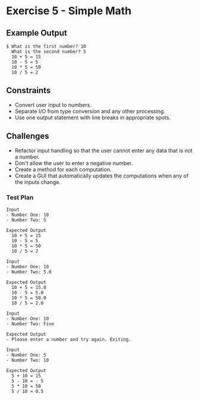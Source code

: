 # Exercise 5 - Simple Math

## Example Output

```
$ What is the first number? 10
  What is the second number? 5
  10 + 5 = 15
  10 - 5 = 5
  10 * 5 = 50
  10 / 5 = 2

```

## Constraints
- Convert user input to numbers.
- Separate I/O from type conversion and any other processing.
- Use one output statement with line breaks in appropriate spots.

## Challenges
* Refactor input handling so that the user cannot enter any data that is not a number.
* Don't allow the user to enter a negative number.
* Create a method for each computation.
* Create a GUI that automatically updates the computations when any of the inputs change.

### Test Plan


```
Input
- Number One: 10
- Number Two: 5

Expected Output
  10 + 5 = 15
  10 - 5 = 5
  10 * 5 = 50
  10 / 5 = 2
```

```
Input
- Number One: 10
- Number Two: 5.0

Expected Output
  10 + 5 = 15.0
  10 - 5 = 5.0
  10 * 5 = 50.0
  10 / 5 = 2.0
```

```
Input
- Number One: 10
- Number Two: Five

Expected Output
- Please enter a number and try again. Exiting.
```

```
Input
- Number One: 5
- Number Two: 10

Expected Output
  5 + 10 = 15
  5 - 10 = - 5
  5 * 10 = 50
  5 / 10 = 0.5
```